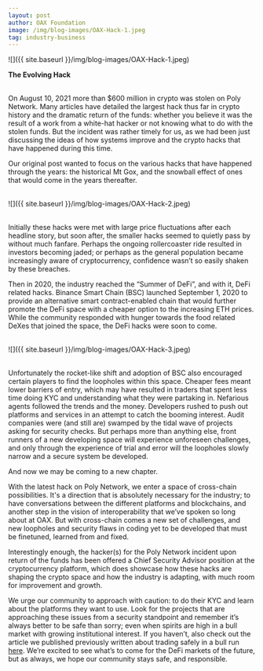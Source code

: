 ```yaml
---
layout: post
author: OAX Foundation
image: /img/blog-images/OAX-Hack-1.jpeg
tag: industry-business
---
```


![]({{ site.baseurl }}/img/blog-images/OAX-Hack-1.jpeg)

<b>The Evolving Hack</b><br>

<br>On August 10, 2021 more than $600 million in crypto was stolen on Poly Network. Many articles have detailed the largest hack thus far in crypto history and the dramatic return of the funds: whether you believe it was the result of a work from a white-hat hacker or not knowing what to do with the stolen funds. But the incident was rather timely for us, as we had been just discussing the ideas of how systems improve and the crypto hacks that have happened during this time.

Our original post wanted to focus on the various hacks that have happened through the years: the historical Mt Gox, and the snowball effect of ones that would come in the years thereafter.

<br>![]({{ site.baseurl }}/img/blog-images/OAX-Hack-2.jpeg)<br>

<br>Initially these hacks were met with large price fluctuations after each headline story, but soon after, the smaller hacks seemed to quietly pass by without much fanfare. Perhaps the ongoing rollercoaster ride resulted in investors becoming jaded; or perhaps as the general population became increasingly aware of cryptocurrency, confidence wasn’t so easily shaken by these breaches.

Then in 2020, the industry reached the “Summer of DeFi”, and with it, DeFi related hacks. Binance Smart Chain (BSC) launched September 1, 2020 to provide an alternative smart contract-enabled chain that would further promote the DeFi space with a cheaper option to the increasing ETH prices. While the community responded with hunger towards the food related DeXes that joined the space, the DeFi hacks were soon to come. 

<br>![]({{ site.baseurl }}/img/blog-images/OAX-Hack-3.jpeg)<br>

<br>Unfortunately the rocket-like shift and adoption of BSC also encouraged certain players to find the loopholes within this space. Cheaper fees meant lower barriers of entry, which may have resulted in traders that spent less time doing KYC and understanding what they were partaking in. Nefarious agents followed the trends and the money. Developers rushed to push out platforms and services in an attempt to catch the booming interest. Audit companies were (and still are) swamped by the tidal wave of projects asking for security checks. But perhaps more than anything else, front runners of a new developing space will experience unforeseen challenges, and only through the experience of trial and error will the loopholes slowly narrow and a secure system be developed.

And now we may be coming to a new chapter.

With the latest hack on Poly Network, we enter a space of cross-chain possibilities. It's a direction that is absolutely necessary for the industry; to have conversations between the different platforms and blockchains, and another step in the vision of interoperability that we’ve spoken so long about at OAX. But with cross-chain comes a new set of challenges, and new loopholes and security flaws in coding yet to be developed that must be finetuned, learned from and fixed. 

Interestingly enough, the hacker(s) for the Poly Network incident upon return of the funds has been offered a Chief Security Advisor position at the cryptocurrency platform, which does showcase how these hacks are shaping the crypto space and how the industry is adapting, with much room for improvement and growth.

We urge our community to approach with caution: to do their KYC and learn about the platforms they want to use. Look for the projects that are approaching these issues from a security standpoint and remember it’s always better to be safe than sorry; even when spirits are high in a bull market with growing institutional interest. If you haven’t, also check out the article we published previously written about trading safely in a bull run <a href="https://www.oax.org/2021/03/05/Staying-Safe-This-Bull-Run.html">here</a>. We’re excited to see what’s to come for the DeFi markets of the future, but as always, we hope our community stays safe, and responsible.

